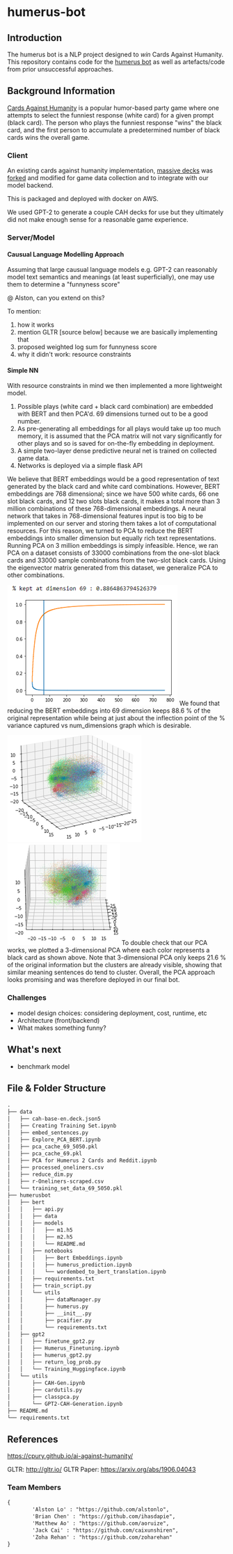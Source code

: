 # humerus-bot

## Introduction

The humerus bot is a NLP project designed to *win* Cards Against Humanity.
This repository contains code for the [humerus bot](http://humerusdecks.com/#new) as well as artefacts/code from prior unsuccessful approaches.


## Background Information

[Cards Against Humanity](https://cardsagainsthumanity.com/) is a popular humor-based party game where one attempts to select the funniest response (white card) for a given prompt (black card).
The person who plays the funniest response "wins" the black card, and the first person to accumulate a predetermined number of black cards wins the overall game.
### Client
An existing cards against humanity implementation, [massive decks](https://github.com/Lattyware/massivedecks) was [forked](https://github.com/UTMIST/humerusdecks) and modified for game data collection and to integrate with our model backend.

This is packaged and deployed with docker on AWS. 

We used GPT-2 to generate a couple CAH decks for use but they ultimately did not make enough sense for a reasonable game experience. 

### Server/Model

#### Causual Language Modelling Approach

Assuming that large causual language models e.g. GPT-2 can reasonably model text semantics and meanings (at least superficially), one may use them to determine a "funnyness score"


@ Alston, can you extend on this?

 To mention:
1. how it works
2. mention GLTR [source below] because we are basically implementing that
3. proposed weighted log sum for funnyness score
4. why it didn't work: resource constraints

#### Simple NN
With resource constraints in mind we then implemented a more lightweight model. 

1. Possible plays (white card + black card combination) are embedded with BERT and then PCA'd. 69 dimensions turned out to be a good number.
2. As pre-generating all embeddings for all plays would take up too much memory, it is assumed that the PCA matrix will not vary significantly for other plays and so is saved for on-the-fly embedding in deployment.
2. A simple two-layer dense predictive neural net is trained on collected game data. 
3. Networks is deployed via a simple flask API

We believe that BERT embeddings would be a good representation of text generated by the black card and white card combinations.
 However, BERT embeddings are 768 dimensional; since we have 500 white cards, 66 one slot black cards, and 12 two slots black cards, it makes a total more than 3 million combinations of these 768-dimensional embeddings.
 A neural network that takes in 768-dimensional features input is too big to be implemented on our server and storing them takes a lot of computational resources.
 For this reason, we turned to PCA to reduce the BERT embeddings into smaller dimension but equally rich text representations.
 Running PCA on 3 million embeddings is simply infeasible.
 Hence, we ran PCA on a dataset consists of 33000 combinations from the one-slot black cards and 33000 sample combinations from the two-slot black cards.
 Using the eigenvector matrix generated from this dataset, we generalize PCA to other combinations.

 ![pca_69_dim_image](./assets/fig1.png)
 We found that reducing the BERT embeddings into 69 dimension keeps 88.6 % of the original representation while being at just about the inflection point of the % variance captured vs num_dimensions graph which is desirable.

![angle_1](./assets/fig2_1.png)
![angle_2](./assets/fig2_2.png)
To double check that our PCA works, we plotted a 3-dimensional PCA where each color represents a black card as shown above.
 Note that 3-dimensional PCA only keeps 21.6 % of the original information but the clusters are already visible, showing that similar meaning sentences do tend to cluster.
Overall, the PCA approach looks promising and was therefore deployed in our final bot.



### Challenges 
- model design choices: considering deployment, cost, runtime, etc
- Architecture (front/backend)
- What makes something funny? 


## What's next 
- benchmark model


## File & Folder Structure

```
.
├── data 
│   ├── cah-base-en.deck.json5
│   ├── Creating Training Set.ipynb
│   ├── embed_sentences.py
│   ├── Explore_PCA_BERT.ipynb
│   ├── pca_cache_69_5050.pkl
│   ├── pca_cache_69.pkl
│   ├── PCA for Humerus 2 Cards and Reddit.ipynb
│   ├── processed_oneliners.csv
│   ├── reduce_dim.py
│   ├── r-Oneliners-scraped.csv
│   └── training_set_data_69_5050.pkl
├── humerusbot
│   ├── bert
│   │   ├── api.py
│   │   ├── data
│   │   ├── models
│   │   │   ├── m1.h5
│   │   │   ├── m2.h5
│   │   │   └── README.md
│   │   ├── notebooks
│   │   │   ├── Bert Embeddings.ipynb
│   │   │   ├── humerus_prediction.ipynb
│   │   │   └── wordembed_to_bert_translation.ipynb
│   │   ├── requirements.txt
│   │   ├── train_script.py
│   │   └── utils
│   │       ├── dataManager.py
│   │       ├── humerus.py
│   │       ├── __init__.py
│   │       ├── pcaifier.py
│   │       └── requirements.txt
│   ├── gpt2
│   │   ├── finetune_gpt2.py
│   │   ├── Humerus_Finetuning.ipynb
│   │   ├── humerus_gpt2.py
│   │   ├── return_log_prob.py
│   │   └── Training_Huggingface.ipynb
│   └── utils
│       ├── CAH-Gen.ipynb
│       ├── cardutils.py
│       ├── classpca.py
│       └── GPT2-CAH-Generation.ipynb
├── README.md
└── requirements.txt

```

## References

https://cpury.github.io/ai-against-humanity/

GLTR: http://gltr.io/
GLTR Paper: https://arxiv.org/abs/1906.04043


### Team Members

```json5
{
        'Alston Lo' : "https://github.com/alstonlo",
        'Brian Chen' : "https://github.com/ihasdapie",
        'Matthew Ao' : "https://github.com/aoruize",
        'Jack Cai' : "https://github.com/caixunshiren",
        'Zoha Rehan' : "https://github.com/zoharehan"
}

```




































